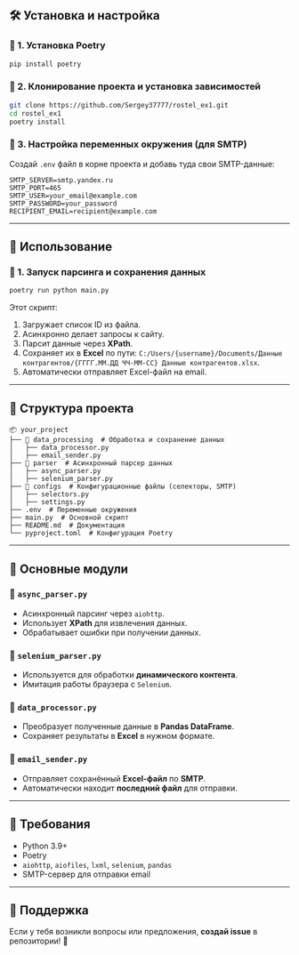 ## 🛠 Установка и настройка
### 🔹 1. Установка Poetry
```sh
pip install poetry
```

### 🔹 2. Клонирование проекта и установка зависимостей
```sh
git clone https://github.com/Sergey37777/rostel_ex1.git
cd rostel_ex1
poetry install
```

### 🔹 3. Настройка переменных окружения (для SMTP)
Создай `.env` файл в корне проекта и добавь туда свои SMTP-данные:
```
SMTP_SERVER=smtp.yandex.ru
SMTP_PORT=465
SMTP_USER=your_email@example.com
SMTP_PASSWORD=your_password
RECIPIENT_EMAIL=recipient@example.com
```

---

## 🚀 Использование
### 🔹 1. Запуск парсинга и сохранения данных
```sh
poetry run python main.py
```
Этот скрипт:
1. Загружает список ID из файла.
2. Асинхронно делает запросы к сайту.
3. Парсит данные через **XPath**.
4. Сохраняет их в **Excel** по пути: `C:/Users/{username}/Documents/Данные контрагентов/{ГГГГ.ММ.ДД ЧЧ-ММ-СС} Данные контрагентов.xlsx`.
5. Автоматически отправляет Excel-файл на email.

---

## 📂 Структура проекта
```
📦 your_project
├── 📂 data_processing  # Обработка и сохранение данных
│   ├── data_processor.py
│   ├── email_sender.py
├── 📂 parser  # Асинхронный парсер данных
│   ├── async_parser.py
│   ├── selenium_parser.py
├── 📂 configs  # Конфигурационные файлы (селекторы, SMTP)
│   ├── selectors.py
│   ├── settings.py
├── .env  # Переменные окружения
├── main.py  # Основной скрипт
├── README.md  # Документация
└── pyproject.toml  # Конфигурация Poetry
```

---

## 📌 Основные модули
### 🔹 `async_parser.py`
- Асинхронный парсинг через `aiohttp`.
- Использует **XPath** для извлечения данных.
- Обрабатывает ошибки при получении данных.

### 🔹 `selenium_parser.py`
- Используется для обработки **динамического контента**.
- Имитация работы браузера с `Selenium`.

### 🔹 `data_processor.py`
- Преобразует полученные данные в **Pandas DataFrame**.
- Сохраняет результаты в **Excel** в нужном формате.

### 🔹 `email_sender.py`
- Отправляет сохранённый **Excel-файл** по **SMTP**.
- Автоматически находит **последний файл** для отправки.

---

## 📌 Требования
- Python 3.9+
- Poetry
- `aiohttp`, `aiofiles`, `lxml`, `selenium`, `pandas`
- SMTP-сервер для отправки email

---

## 📧 Поддержка
Если у тебя возникли вопросы или предложения, **создай issue** в репозитории! 🚀

